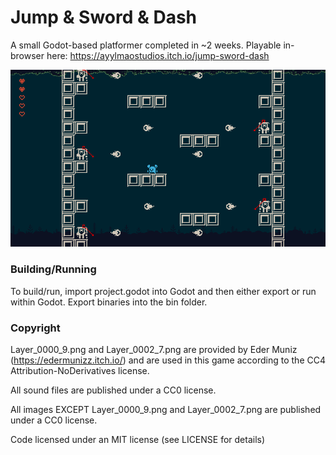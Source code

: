﻿# Jump & Sword & Dash

A small Godot-based platformer completed in ~2 weeks.
Playable in-browser here: https://ayylmaostudios.itch.io/jump-sword-dash

![Alt Text](https://raw.githubusercontent.com/Garydos/jump-sword-dash/master/screenshot2.png)

### Building/Running
To build/run, import project.godot into Godot and then either export or run within Godot.
Export binaries into the bin folder.

### Copyright
Layer_0000_9.png and Layer_0002_7.png are provided by Eder Muniz (https://edermunizz.itch.io/) and are used in this game according to the CC4 Attribution-NoDerivatives license.

All sound files are published under a CC0 license.

All images EXCEPT Layer_0000_9.png and Layer_0002_7.png are published under a CC0 license.

Code licensed under an MIT license (see LICENSE for details)
